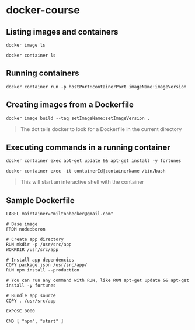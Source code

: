 # docker-course

## Listing images and containers

`docker image ls`

`docker container ls`

## Running containers

`docker container run -p hostPort:containerPort imageName:imageVersion`

## Creating images from a Dockerfile

`docker image build --tag setImageName:setImageVersion .` 
> The dot tells docker to look for a Dockerfile in the current directory

## Executing commands in a running container

`docker container exec apt-get update && apt-get install -y fortunes`

`docker container exec -it containerId|containerName /bin/bash`
> This will start an interactive shell with the container

## Sample Dockerfile

```
LABEL maintainer="miltonbecker@gmail.com"

# Base image
FROM node:boron

# Create app directory
RUN mkdir -p /usr/src/app
WORKDIR /usr/src/app

# Install app dependencies
COPY package.json /usr/src/app/
RUN npm install --production

# You can run any command with RUN, like RUN apt-get update && apt-get install -y fortunes

# Bundle app source
COPY . /usr/src/app

EXPOSE 8000

CMD [ "npm", "start" ]
```


